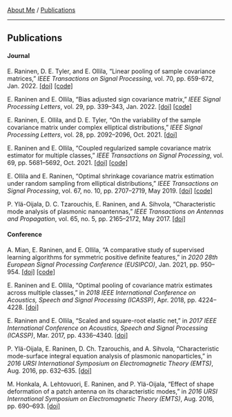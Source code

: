 [About Me](./index.md) / [Publications](./publications.md)

---

## Publications

#### Journal
E. Raninen, D. E. Tyler, and E. Ollila, “Linear pooling of sample covariance matrices,” *IEEE Transactions on Signal Processing*, vol. 70, pp. 659-672, Jan. 2022.
[[doi]](https://doi.org/10.1109/TSP.2021.3139207)
[[code]](https://github.com/EliasRaninen/LinearPoolingOfSampleCovarianceMatrices)

E. Raninen and E. Ollila, “Bias adjusted sign covariance matrix,” *IEEE Signal Processing Letters*, vol. 29, pp. 339–343, Jan. 2022.
[[doi]](https://doi.org/10.1109/LSP.2021.3134940)
[[code]](https://github.com/EliasRaninen/BASIC)

E. Raninen, E. Ollila, and D. E. Tyler, “On the variability of the sample covariance matrix under complex elliptical distributions,” *IEEE Signal Processing Letters*, vol. 28, pp. 2092–2096, Oct. 2021.
[[doi]](https://doi.org/10.1109/LSP.2021.3117443)

E. Raninen and E. Ollila, “Coupled regularized sample covariance matrix estimator for multiple classes,” *IEEE Transactions on Signal Processing*, vol. 69, pp. 5681–5692, Oct. 2021.
[[doi]](https://doi.org/10.1109/TSP.2021.3118546)
[[code]](https://github.com/EliasRaninen/CoupledRSCM)

E. Ollila and E. Raninen, “Optimal shrinkage covariance matrix estimation under random sampling from elliptical distributions,” *IEEE Transactions on Signal Processing*, vol. 67, no. 10, pp. 2707–2719, May 2019.
[[doi]](https://doi.org/10.1109/TSP.2019.2908144)
[[code]](http://users.spa.aalto.fi/esollila/regscm/)

P. Ylä-Oijala, D. C. Tzarouchis, E. Raninen, and A. Sihvola, “Characteristic mode analysis of plasmonic nanoantennas,” *IEEE Transactions on Antennas and Propagation*, vol. 65, no. 5, pp. 2165–2172, May 2017.
[[doi]](https://doi.org/10.1109/TAP.2017.2677921)

#### Conference

A. Mian, E. Raninen, and E. Ollila, “A comparative study of supervised learning algorithms for symmetric positive definite features,” in *2020 28th European Signal Processing Conference (EUSIPCO)*, Jan. 2021, pp. 950–954.
[[doi]](https://doi.org/10.23919/Eusipco47968.2020.9287531)
[[code]](https://github.com/AmmarMian/Comparative_study_pedestrian_Eusipco)

E. Raninen and E. Ollila, “Optimal pooling of covariance matrix estimates across multiple classes,” in *2018 IEEE International Conference on Acoustics, Speech and Signal Processing (ICASSP)*, Apr. 2018, pp. 4224–4228.
[[doi]](https://doi.org/10.1109/ICASSP.2018.8461327)

E. Raninen and E. Ollila, “Scaled and square-root elastic net,” in *2017 IEEE International Conference on Acoustics, Speech and Signal Processing (ICASSP)*, Mar. 2017, pp. 4336–4340.
[[doi]](https://doi.org/10.1109/ICASSP.2017.7952975)

P. Ylä-Oijala, E. Raninen, D. Ch. Tzarouchis, and A. Sihvola, “Characteristic mode-surface integral equation analysis of plasmonic nanoparticles,” in *2016 URSI International Symposium on Electromagnetic Theory (EMTS)*, Aug. 2016, pp. 632–635.
[[doi]](https://doi.org/10.1109/URSI-EMTS.2016.7571476)

M. Honkala, A. Lehtovuori, E. Raninen, and P. Ylä-Oijala, “Effect of shape deformation of a patch antenna on its characteristic modes,” in *2016 URSI International Symposium on Electromagnetic Theory (EMTS)*, Aug. 2016, pp. 690–693.
[[doi]](https://doi.org/10.1109/URSI-EMTS.2016.7571492)
